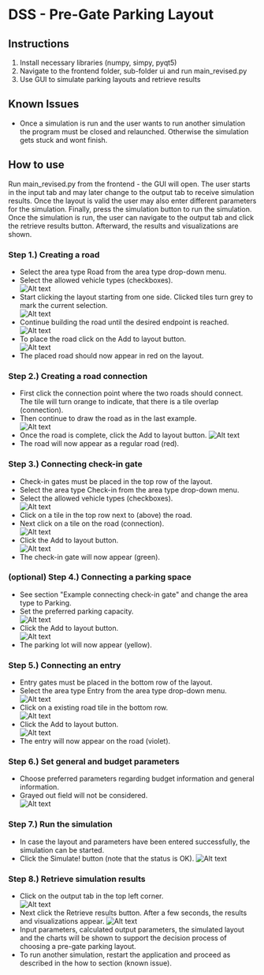 # DSS - Pre-Gate Parking Layout
## Instructions
1. Install necessary libraries (numpy, simpy, pyqt5)
2. Navigate to the frontend folder, sub-folder ui and run main_revised.py
3. Use GUI to simulate parking layouts and retrieve results

## Known Issues
- Once a simulation is run and the user wants to run another simulation the program must be closed and relaunched. Otherwise the simulation gets stuck and wont finish.

## How to use
Run main_revised.py from the frontend - the GUI will open.
The user starts in the input tab and may later change to the output tab to receive simulation results.
Once the layout is valid the user may also enter different parameters for the simulation.
Finally, press the simulation button to run the simulation.
Once the simulation is run, the user can navigate to the output tab and click the retrieve results button.
Afterward, the results and visualizations are shown.
### Step 1.) Creating a road
- Select the area type Road from the area type drop-down menu.
- Select the allowed vehicle types (checkboxes).\
![Alt text](images/how_to_use_01.png "Title")
- Start clicking the layout starting from one side. Clicked tiles turn grey to mark the current selection.\
![Alt text](images/how_to_use_02.png "Title")
- Continue building the road until the desired endpoint is reached.\
![Alt text](images/how_to_use_03.png "Title")
- To place the road click on the Add to layout button.\
![Alt text](images/how_to_use_04.png "Title")
- The placed road should now appear in red on the layout.

### Step 2.) Creating a road connection
- First click the connection point where the two roads should connect. The tile will turn orange to indicate, that there is a tile overlap (connection).
- Then continue to draw the road as in the last example.\
![Alt text](images/how_to_use_05.png "Title")
- Once the road is complete, click the Add to layout button.
![Alt text](images/how_to_use_06.png "Title")
- The road will now appear as a regular road (red).

### Step 3.) Connecting check-in gate
- Check-in gates must be placed in the top row of the layout.
- Select the area type Check-in from the area type drop-down menu.
- Select the allowed vehicle types (checkboxes).\
![Alt text](images/how_to_use_07.png "Title")
- Click on a tile in the top row next to (above) the road.
- Next click on a tile on the road (connection).\
![Alt text](images/how_to_use_08.png "Title")
- Click the Add to layout button.\
![Alt text](images/how_to_use_09.png "Title")
- The check-in gate will now appear (green).

### (optional) Step 4.) Connecting a parking space
- See section "Example connecting check-in gate" and change the area type to Parking.
- Set the preferred parking capacity.\
![Alt text](images/how_to_use_10.png "Title")
- Click the Add to layout button.\
![Alt text](images/how_to_use_11.png "Title")
- The parking lot will now appear (yellow).

### Step 5.) Connecting an entry
- Entry gates must be placed in the bottom row of the layout.
- Select the area type Entry from the area type drop-down menu.
![Alt text](images/how_to_use_12.png "Title")
- Click on a existing road tile in the bottom row.\
![Alt text](images/how_to_use_13.png "Title")
- Click the Add to layout button.\
![Alt text](images/how_to_use_14.png "Title")
- The entry will now appear on the road (violet).

### Step 6.) Set general and budget parameters
- Choose preferred parameters regarding budget information and general information.
- Grayed out field will not be considered.\
![Alt text](images/how_to_use_15.png "Title")

### Step 7.) Run the simulation
- In case the layout and parameters have been entered successfully, the simulation can be started.
- Click the Simulate! button (note that the status is OK).
![Alt text](images/how_to_use_16.png "Title")

### Step 8.) Retrieve simulation results
- Click on the output tab in the top left corner.\
![Alt text](images/how_to_use_17.png "Title")
- Next click the Retrieve results button. After a few seconds, the results and visualizations appear.
![Alt text](images/how_to_use_18.png "Title")
- Input parameters, calculated output parameters, the simulated layout and the charts will be shown to support the decision process of choosing a pre-gate parking layout.
- To run another simulation, restart the application and proceed as described in the how to section (known issue).